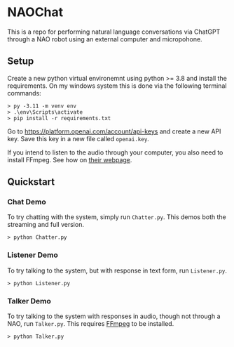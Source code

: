 # NAOChat

This is a repo for performing natural language conversations via ChatGPT through a NAO robot using an external computer and micropohone.

## Setup

Create a new python virtual environemnt using python >= 3.8 and install the requirements. On my windows system this is done via the following terminal commands:
```
> py -3.11 -m venv env
> .\env\Scripts\activate
> pip install -r requirements.txt
```

Go to https://platform.openai.com/account/api-keys and create a new API key. Save this key in a new file called `openai.key`.

If you intend to listen to the audio through your computer, you also need to install FFmpeg. See how on [their webpage](https://ffmpeg.org).

## Quickstart

### Chat Demo
To try chatting with the system, simply run `Chatter.py`. This demos both the streaming and full version.
```
> python Chatter.py
```

### Listener Demo
To try talking to the system, but with response in text form, run `Listener.py`.
```
> python Listener.py
```

### Talker Demo
To try talking to the system with responses in audio, though not through a NAO, run `Talker.py`. This requires [FFmpeg](https://ffmpeg.org) to be installed.

```
> python Talker.py
```